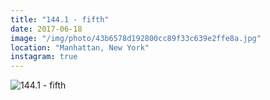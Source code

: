 ```yaml
---
title: "144.1 - fifth"
date: 2017-06-18
image: "/img/photo/43b6578d192800cc89f33c639e2ffe8a.jpg"
location: "Manhattan, New York"
instagram: true
---
```


![144.1 - fifth](/img/photo/43b6578d192800cc89f33c639e2ffe8a.jpg)

